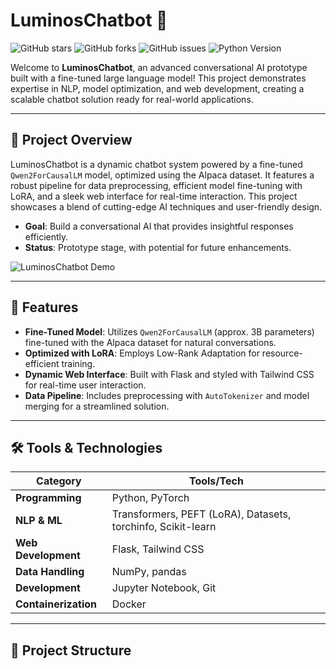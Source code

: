 # LuminosChatbot 🚀

![GitHub stars](https://img.shields.io/github/stars/yourusername/luminoschatbot?color=brightgreen) ![GitHub forks](https://img.shields.io/github/forks/yourusername/luminoschatbot?color=blue) ![GitHub issues](https://img.shields.io/github/issues/yourusername/luminoschatbot?color=red) ![Python Version](https://img.shields.io/badge/Python-3.9+-blueviolet)

Welcome to **LuminosChatbot**, an advanced conversational AI prototype built with a fine-tuned large language model! This project demonstrates expertise in NLP, model optimization, and web development, creating a scalable chatbot solution ready for real-world applications.

---

## 🌟 Project Overview

LuminosChatbot is a dynamic chatbot system powered by a fine-tuned `Qwen2ForCausalLM` model, optimized using the Alpaca dataset. It features a robust pipeline for data preprocessing, efficient model fine-tuning with LoRA, and a sleek web interface for real-time interaction. This project showcases a blend of cutting-edge AI techniques and user-friendly design.

- **Goal**: Build a conversational AI that provides insightful responses efficiently.
- **Status**: Prototype stage, with potential for future enhancements.

![LuminosChatbot Demo](static/luminoschatbot_demo.png)

---

## 🎨 Features

- **Fine-Tuned Model**: Utilizes `Qwen2ForCausalLM` (approx. 3B parameters) fine-tuned with the Alpaca dataset for natural conversations.
- **Optimized with LoRA**: Employs Low-Rank Adaptation for resource-efficient training.
- **Dynamic Web Interface**: Built with Flask and styled with Tailwind CSS for real-time user interaction.
- **Data Pipeline**: Includes preprocessing with `AutoTokenizer` and model merging for a streamlined solution.

---

## 🛠️ Tools & Technologies

| Category          | Tools/Tech                |
|-------------------|---------------------------|
| **Programming**   | Python, PyTorch           |
| **NLP & ML**      | Transformers, PEFT (LoRA), Datasets, torchinfo, Scikit-learn |
| **Web Development**| Flask, Tailwind CSS       |
| **Data Handling** | NumPy, pandas             |
| **Development**   | Jupyter Notebook, Git     |
| **Containerization** | Docker                  |

---

## 📂 Project Structure
